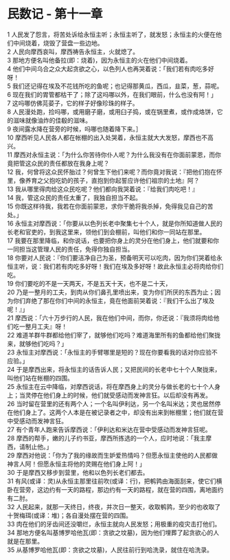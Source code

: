 # 民数记 - 第十一章
  
 1 人民发了怨言，将苦处诉给永恒主听；永恒主听了，就发怒；永恒主的火便在他们中间烧着，烧毁了营盘一些边地。  
 2 人民向摩西哀叫，摩西祷告永恒主，火就熄了。  
 3 那地方便名叫他备拉(即：烧着)，因为永恒主的火在他们中间烧着。  
 4 他们中间乌合之众大起贪欲之心，以色列人也再哭着说：「我们若有肉吃多好呀！  
 5 我们还记得在埃及不花钱所吃的鱼呢；也记得那黄瓜，西瓜，韭菜，葱，蒜呢。  
 6 现在我们的胃管都枯干了；除了这吗哪以外，在我们眼前，什么也没有阿！」  
 7 这吗哪仿佛芫荽子，它的样子好像珍珠的样子。  
 8 人民漫处跑，捡吗哪，或用磨子磨，或用臼子捣，或在锅里煮，或作成烙饼，它的滋味就像油炸的佳殽的滋味。  
 9 夜间露水降在营旁的时候，吗哪也随着降下来。］  
 10 摩西听见人民各人都在帐棚的出入处哭着，永恒主就大大发怒，摩西也不高兴。  
 11 摩西对永恒主说：「为什么你苦待你仆人呢？为什么我没有在你面前蒙恩，而你竟把管这众民的责任都放在我身上呢？  
 12 我，何曾将这众民怀胎过？何曾生下他们来呢？而你竟对我说：『把他们抱在怀里，像养育之父抱吃奶的孩子，直抱到你起誓应许他们祖宗的土地』阿？  
 13 我从哪里得肉给这众民吃呢？他们都向我哭着说：『给我们肉吃吧！』  
 14 我，管这众民的责任太重了，我独自担当不起。  
 15 你既这样待我，我若在你面前蒙恩，求你干脆将我杀掉，免得我见自己的苦处。」  
 16 永恒主对摩西说：「你要从以色列长老中聚集七十个人，就是你所知道做人民的长老和官吏的，到我这里来，领他们到会棚前，叫他们和你一同站在那里。  
 17 我要在那里降临，和你说话，也要把你身上的灵分在他们身上，他们就要和你一同担当这管理人民的责任，免得你独自担当。  
 18 你要对人民说：『你们要洁净自己为圣，预备明天可以吃肉，因为你们哭着给永恒主听，说：我们若有肉吃多好呀！我们在埃及多好呀！故此永恒主必将肉给你们吃。  
 19 你们要吃的不是一天两天，不是五天十天，也不是二十天，  
 20 乃是一整月的工夫，到肉从你们鼻孔里喷出来，变为你们所厌的东西为止；因为你们弃绝了那在你们中间的永恒主，竟在他面前哭着说：『我们干么出了埃及呢！』」  
 21 摩西说：「六十万步行的人民，我在他们中间，而你，你还说：『我须将肉给他们吃一整月工夫』呀！  
 22 难道羊群牛群都给他们宰了，就够他们吃吗？难道海里所有的鱼都给他们聚拢来，就够他们吃吗？」  
 23 永恒主对摩西说：「永恒主的手臂哪里是短的？现在你要看我的话对你应验不应验。」  
 24 于是摩西出来，将永恒主的话告诉人民；又把民间的长老中七十个人聚拢来，叫他们站在帐棚的四围。  
 25 永恒主在云中降临，对摩西说话，将在摩西身上的灵分与做长老的七十个人身上；当灵停在他们身上的时候，他们就受感动而发神言狂。以后却没有再发。  
 26 当时留在营里的还有两个人；一个名叫伊利达，另一个名叫米达；灵也居然停在他们身上了。这两个人本是在被记录者之中，却没有出来到帐棚里；他们就在营中受感动而发神言狂。  
 27 有个青年人跑来告诉摩西说：「伊利达和米达在营中受感动而发神言狂呢。  
 28 摩西的帮手，嫩的儿子约书亚，摩西所拣选的一个人，应时地说：「我主摩西，请制止他。」  
 29 摩西对他说：「你为了我的缘故而生妒爱热情吗？但愿永恒主使他的人民都做神言人阿！但愿永恒主将他的灵赐在他们身上阿！」  
 30 于是摩西又移步到营里，他和以色列长老们都去。  
 31 有风(或译：灵)从永恒主那里往前吹(或译：行)，把鹌鹑由海面刮来，使它们横卧在营旁，这边约有一天的路程，那边约有一天的路程，就在营的四围，离地面约有二肘。  
 32 人民起来，就那一天终日，终夜，并次日一整天，收取鹌鹑，至少的也收取了十贺梅珥(或译：堆)；各自漫处摆在营的四围。  
 33 肉在他们的牙齿间还没嚼烂，永恒主就向人民发怒；用极重的疫灾击打他们。  
 34 那地方便名叫基博罗哈他瓦(即：贪欲之坟墓)，因为他们埋葬了起贪欲心的人就是在那里。  
 35 从基博罗哈他瓦(即：贪欲之坟墓)，人民往前行到哈洗录，就住在哈洗录。